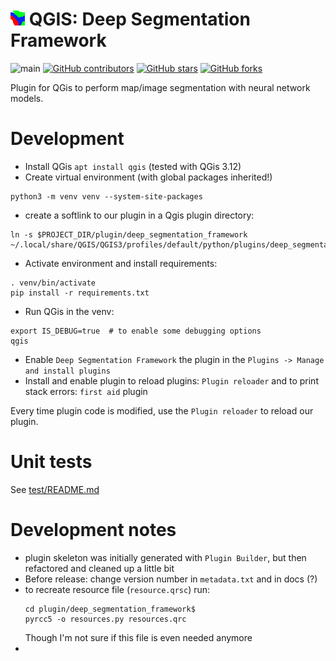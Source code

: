 # ![dsf_logo](plugin/deep_segmentation_framework/images/icon.png) QGIS: Deep Segmentation Framework
![main](https://github.com/PUTvision/qgis-deep-segmentation-framework/actions/workflows/python-app.yml/badge.svg)
[![GitHub contributors](https://img.shields.io/github/contributors/PUTvision/qgis-deep-segmentation-framework)](https://github.com/PUTvision/qgis-deep-segmentation-framework/graphs/contributors)
[![GitHub stars](https://img.shields.io/github/stars/PUTvision/qgis-deep-segmentation-framework)](https://github.com/PUTvision/qgis-deep-segmentation-framework/stargazers)
[![GitHub forks](https://img.shields.io/github/forks/PUTvision/qgis-deep-segmentation-framework)](https://github.com/PUTvision/qgis-deep-segmentation-framework/network/members)

Plugin for QGis to perform map/image segmentation with neural network models. 

# Development
 - Install QGis `apt install qgis` (tested with QGis 3.12)
 - Create virtual environment (with global packages inherited!)
```
python3 -m venv venv --system-site-packages
```
 - create a softlink to our plugin in a Qgis plugin directory:
```
ln -s $PROJECT_DIR/plugin/deep_segmentation_framework ~/.local/share/QGIS/QGIS3/profiles/default/python/plugins/deep_segmentation_framework
```
 - Activate environment and install requirements:
```
. venv/bin/activate
pip install -r requirements.txt
```
 - Run QGis in the venv:
```
export IS_DEBUG=true  # to enable some debugging options
qgis
```
 - Enable `Deep Segmentation Framework` the plugin in the `Plugins -> Manage and install plugins`
 - Install and enable plugin to reload plugins: `Plugin reloader` and to print stack errors: `first aid` plugin

Every time plugin code is modified, use the `Plugin reloader` to reload our plugin.

# Unit tests
See [test/README.md](test/README.md)

# Development notes
 - plugin skeleton was initially generated with `Plugin Builder`, but then refactored and cleaned up a little bit
 - Before release: change version number in `metadata.txt` and in docs (?)
 - to recreate resource file (`resource.qrsc`) run:
    ```
    cd plugin/deep_segmentation_framework$
    pyrcc5 -o resources.py resources.qrc
    ```
   Though I'm not sure if this file is even needed anymore
 - 
